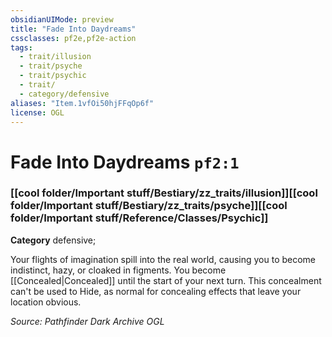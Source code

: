 ```yaml
---
obsidianUIMode: preview
title: "Fade Into Daydreams"
cssclasses: pf2e,pf2e-action
tags:
  - trait/illusion
  - trait/psyche
  - trait/psychic
  - trait/
  - category/defensive
aliases: "Item.1vfOi50hjFFqOp6f"
license: OGL
---
```

# Fade Into Daydreams `pf2:1`

### [[cool folder/Important stuff/Bestiary/zz_traits/illusion]][[cool folder/Important stuff/Bestiary/zz_traits/psyche]][[cool folder/Important stuff/Reference/Classes/Psychic]]

**Category** defensive; 




Your flights of imagination spill into the real world, causing you to become indistinct, hazy, or cloaked in figments. You become [[Concealed|Concealed]] until the start of your next turn. This concealment can't be used to Hide, as normal for concealing effects that leave your location obvious.

*Source: Pathfinder Dark Archive*
*OGL*